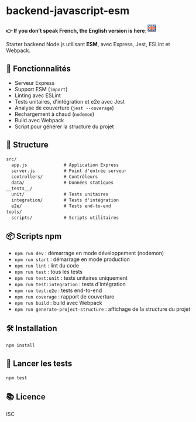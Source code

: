 # backend-javascript-esm

**👉 If you don’t speak French, the English version is here**: [![English](../../ui/version-en.png)](./README.en.md)

Starter backend Node.js utilisant **ESM**, avec Express, Jest, ESLint et Webpack.

## 🚀 Fonctionnalités

- Serveur Express
- Support ESM (`import`)
- Linting avec ESLint
- Tests unitaires, d'intégration et e2e avec Jest
- Analyse de couverture (`jest --coverage`)
- Rechargement à chaud (`nodemon`)
- Build avec Webpack
- Script pour générer la structure du projet

## 📁 Structure

```
src/
  app.js              # Application Express
  server.js           # Point d'entrée serveur
  controllers/        # Contrôleurs
  data/               # Données statiques
__tests__/
  unit/               # Tests unitaires
  integration/        # Tests d'intégration
  e2e/                # Tests end-to-end
tools/
  scripts/            # Scripts utilitaires
```

## 📦 Scripts npm

- `npm run dev` : démarrage en mode développement (nodemon)
- `npm run start` : démarrage en mode production
- `npm run lint` : lint du code
- `npm run test` : tous les tests
- `npm run test:unit` : tests unitaires uniquement
- `npm run test:integration` : tests d'intégration
- `npm run test:e2e` : tests end-to-end
- `npm run coverage` : rapport de couverture
- `npm run build` : build avec Webpack
- `npm run generate-project-structure` : affichage de la structure du projet

## 🛠 Installation

```bash
npm install
```

## 🧪 Lancer les tests

```bash
npm test
```

## 📚 Licence

ISC
